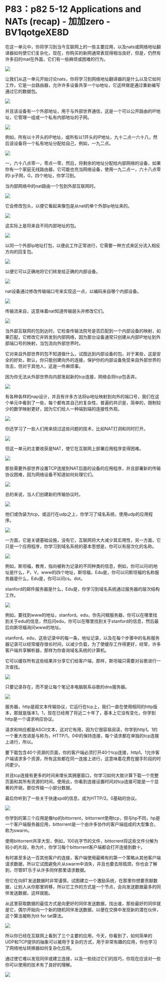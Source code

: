 # P83：p82 5-12 Applications and NATs (recap) - 加加zero - BV1qotgeXE8D

在这一单元中，你将学习到当今互联网上的一些主要应用，以及nats或网络地址翻译器如何使它们复杂化，现在，你购买的新网通常表现得相当良好，但是，仍然有许多旧的mat在外面，它们有一些麻烦或困难的行为。



![](img/87fe47c23f8fb919f765947d74a8b6d0_1.png)

让我们从这一单元开始讨论nats，你将学习到网络地址翻译器的是什么以及它如何工作，它是一台路由器，允许许多设备共享一个ip地址，它这样做是通过重新编写通过它的数据包。



![](img/87fe47c23f8fb919f765947d74a8b6d0_3.png)

并且该设备有一个外部地址，用于与外部世界通信，这是一个可以公开路由的IP地址，它管理一组或一个私有内部地址的子网。



![](img/87fe47c23f8fb919f765947d74a8b6d0_5.png)

例如，所有以十开头的IP地址，或所有以1开头的IP地址，九十二点一六十八，然后该设备将一个私有地址分配给自己，例如，一九二点。



![](img/87fe47c23f8fb919f765947d74a8b6d0_7.png)

一，六十八点零一，零点一零，然后，将剩余的地址分配给内部网络的设备，如果你有一个家庭无线路由器，它可能也充当网络设备，使用一九二点一，六十八点零的i p子网，G，四个地址，你学习到。

当内部网络中的nat路由一个包到外部互联网时。

![](img/87fe47c23f8fb919f765947d74a8b6d0_9.png)

它会修改包头，以便它看起来像包是从nat的单个外部ip地址来的。

![](img/87fe47c23f8fb919f765947d74a8b6d0_11.png)

这实际上是将来自不同内部地址的包。

![](img/87fe47c23f8fb919f765947d74a8b6d0_13.png)

以同一个外部ip地址打包，以便此工作正常进行，它需要一种方式来区分流入相反方向的回复包。

![](img/87fe47c23f8fb919f765947d74a8b6d0_15.png)

以便它可以正确地将它们转发给正确的内部设备。

![](img/87fe47c23f8fb919f765947d74a8b6d0_17.png)

nat设备通过修改传输端口号来实现这一点，以编码来自哪个内部设备。

![](img/87fe47c23f8fb919f765947d74a8b6d0_19.png)

传输流来自，这意味着nat知道传输层头并修改它们。

![](img/87fe47c23f8fb919f765947d74a8b6d0_21.png)

当外部互联网的包到达时，它检查传输法院号是否匹配到一个内部设备的映射，如果匹配，它修改它并转发到内部网络，因为那台设备通常只创建从内部IP地址到外部端口号的映射，当包流向外部世界时。

它对来自外部世界的包不知道做什么，试图达到内部设备的包，对于某些，这是安全的好处，默认，你只能创建向外的连接，保护你的内部设备免受来自外部世界的攻击，但对于其他人，这是一件麻烦事。

因为你无法从外部世界向内部发起新的tcp连接，网络会将tcp包丢弃。

![](img/87fe47c23f8fb919f765947d74a8b6d0_23.png)

有各种各样的nap设计，并且有许多方法将ip地址映射到向外的端口号，我们在这个单元中看到了一些，每个都有其自己的复杂性，普遍的共识是，简单的，限制较少的数学映射更好，因为它们给人一种端到端的连接性外观。



![](img/87fe47c23f8fb919f765947d74a8b6d0_25.png)

你还学习了一些人们用来绕过这些问题的技术，比如NAT打洞和同时打开。

![](img/87fe47c23f8fb919f765947d74a8b6d0_27.png)

但这一单元的主要收获是NAT，使它在互联网上部署应用程序变得困难。

![](img/87fe47c23f8fb919f765947d74a8b6d0_29.png)

那些需要外部世界设置TCP连接到NAT后面的设备的应用程序，并且部署新的传输协议困难，因为网络设备不知道如何处理它们。



![](img/87fe47c23f8fb919f765947d74a8b6d0_31.png)

总的来说，当人们创建新的传输协议时。

![](img/87fe47c23f8fb919f765947d74a8b6d0_33.png)

他们或伪装为tcp，或运行在udp之上，你学习了域名系统，使用udp的应用程序。

![](img/87fe47c23f8fb919f765947d74a8b6d0_35.png)

一方面，它是关键基础设施，没有它，互联网将大大减少其实用性，另一方面，它只是一个应用程序，你学习到域名系统的基本思想是，你可以有层次化的名称。



![](img/87fe47c23f8fb919f765947d74a8b6d0_37.png)

例如，斯坦福，教育，指向被称为记录的不同种类的信息，例如，你可以问i的地址是什么，P，V，www的四个地址，斯坦福，Edu是，你可以问斯坦福的名称服务器是什么，Edu是，你可以问cs。dot。

stanford的邮件服务器是什么，Edu是，你学习到域名系统通过服务器的层次结构工作。

![](img/87fe47c23f8fb919f765947d74a8b6d0_39.png)

例如，要找到www的地址，stanford。edu，你先问根服务器，你可以在哪里找到关于edu的信息，然后问edu，你可以在哪里找到关于stanford的信息，然后最后向斯坦福询问www的地址。

stanford。edu，这些记录中的每一条，地址记录，以及在每个步骤中的名称服务器记录可以经常缓存很长时间，以减少负载，为了使缓存工作得更好，经常，许多客户端共享解析器，那样为你查询域名系统的计算机。

它可以缓存所有这些结果并分享它们给客户端，那样，斯坦福只需要对谷歌进行一次查找。

![](img/87fe47c23f8fb919f765947d74a8b6d0_41.png)

只要记录存在，而不是让每个笔记本电脑联系谷歌的dns服务器。

![](img/87fe47c23f8fb919f765947d74a8b6d0_43.png)

服务器，http是超文本传输协议，它运行在tcp上，我们一直在使用相同的http版本，那就是版本1。1，现在已经用了将近二十年了，基本上它没有变化，你学到http是一个请求响应协议。

请求和响应都是ASCII文本，这对它有用，因为它很容易阅读，你学到http1。1的一个重大改进是与称为，HTTP/1。0中的保持连接，每个请求都在单独的tcp连接上进行，所以。

要下载包含40个资源的页面，你的客户端必须打开40个tcp连接，http1。1允许客户端请求多个资源，所有这些都在同一连接上进行，这意味着花费在握手阶段的时间更少。

并且tcp连接有更多的时间来增长其拥塞窗口，你学习如何大致计算下载一个完整页面和其所有资源的时间，使用此，你看到连接设置时间对tcp连接可能是一个显著的开销，那仅传输一小部分数据。

最后你听到了一些关于快速spd的信息，成为HTTP/2。0基础的协议。

![](img/87fe47c23f8fb919f765947d74a8b6d0_45.png)

你学到的第三个应用是像hp的bittorrent，bittorrent使用tcp，但与hp不同，hp是一个客户端服务器应用，bittorrent是一个由许多协作的客户端组成的大型集合，称为swarm。

使用bittorrent共享大型，例如，100兆字节的文件，bittorrent将这些文件分解为较小的片段，称为片，你学习每个bittorrent客户端都会打开连接到数十。

有时甚至多达一百其他客户的连接，客户端使用最稀有的第一个策略从其他客户端请求数据，所以它试图避免片从swarm中消失，并且也要去除瓶颈，你也会了解到，尽管BT乐于从许多同伴那里请求数据。

但它在向BT发送数据时非常谨慎，试图建立一个激励系统，在那里你想要贡献数据，让别人从你那里转移，所以它工作的方式是一个节点，会向发送数据最多的同伴发送数据，这样就能。

从这里获取数据的最佳方式是向更好的同伴发送数据，找出谁，那些最好的同伴就是它，偶尔开始向一个新的随机同伴发送数据，以便在交换中发现新的潜在伙伴，这个算法被称为tit for tat算法。



![](img/87fe47c23f8fb919f765947d74a8b6d0_47.png)

所以你已经在互联网上看到了三个主要的应用，今天，你看到了，如何简单的UDP和TCP提供的抽象可以被用于复杂的方式，用于非常有趣的应用，你也学习了网络地址转换器如何复杂化应用。

通过使它难以发现同伴或建立连接，以及一些绕过它们的技巧，你现在应该对一些你可以使用的技术有了良好的理解。



![](img/87fe47c23f8fb919f765947d74a8b6d0_49.png)